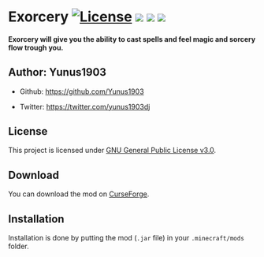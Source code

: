 # Exorcery [![License](https://img.shields.io/badge/License-GPLv3-blue.svg)](https://raw.githubusercontent.com/Yunus1903/Exorcery/1.15/dev/LICENSE) [![](http://jenkins.yukay.info/buildStatus/icon?job=Minecraft+Mods%2FExorcery)](https://github.com/Yunus1903/Exorcery) [![](http://cf.way2muchnoise.eu/full_376695_downloads.svg)](https://www.curseforge.com/minecraft/mc-mods/exorcery) [![](http://cf.way2muchnoise.eu/versions/376695.svg)](https://www.curseforge.com/minecraft/mc-mods/exorcery)

#### Exorcery will give you the ability to cast spells and feel magic and sorcery flow trough you.

## Author: Yunus1903
+ Github: https://github.com/Yunus1903

+ Twitter: https://twitter.com/yunus1903dj

## License
This project is licensed under [GNU General Public License v3.0](https://raw.githubusercontent.com/Yunus1903/Exorcery/1.15/dev/LICENSE).

## Download
You can download the mod on [CurseForge](https://www.curseforge.com/minecraft/mc-mods/exorcery).

## Installation
Installation is done by putting the mod (`.jar` file) in your `.minecraft/mods` folder.

